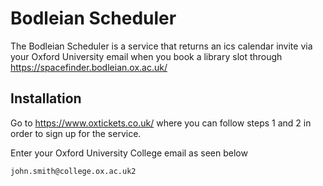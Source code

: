 # Bodleian Scheduler

The Bodleian Scheduler is a service that returns an ics calendar invite via your Oxford University email when you book a library slot through https://spacefinder.bodleian.ox.ac.uk/

## Installation

Go to https://www.oxtickets.co.uk/ where you can follow steps 1 and 2 in order to sign up for the service.

Enter your Oxford University College email as seen below

```bash
john.smith@college.ox.ac.uk2
```